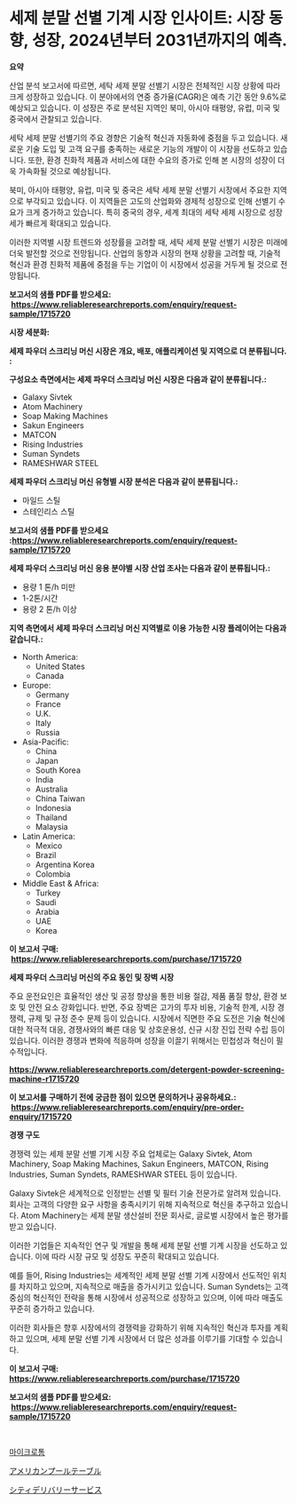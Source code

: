 <p><h1>세제 분말 선별 기계 시장 인사이트: 시장 동향, 성장, 2024년부터 2031년까지의 예측.</h1></p><p><strong>요약</strong></p>
<p><p>산업 분석 보고서에 따르면, 세탁 세제 분말 선별기 시장은 전체적인 시장 상황에 따라 크게 성장하고 있습니다. 이 분야에서의 연중 증가율(CAGR)은 예측 기간 동안 9.6%로 예상되고 있습니다. 이 성장은 주로 분석된 지역인 북미, 아시아 태평양, 유럽, 미국 및 중국에서 관찰되고 있습니다.</p><p>세탁 세제 분말 선별기의 주요 경향은 기술적 혁신과 자동화에 중점을 두고 있습니다. 새로운 기술 도입 및 고객 요구를 충족하는 새로운 기능의 개발이 이 시장을 선도하고 있습니다. 또한, 환경 친화적 제품과 서비스에 대한 수요의 증가로 인해 본 시장의 성장이 더욱 가속화될 것으로 예상됩니다.</p><p>북미, 아시아 태평양, 유럽, 미국 및 중국은 세탁 세제 분말 선별기 시장에서 주요한 지역으로 부각되고 있습니다. 이 지역들은 고도의 산업화와 경제적 성장으로 인해 선별기 수요가 크게 증가하고 있습니다. 특히 중국의 경우, 세계 최대의 세탁 세제 시장으로 성장세가 빠르게 확대되고 있습니다.</p><p>이러한 지역별 시장 트렌드와 성장률을 고려할 때, 세탁 세제 분말 선별기 시장은 미래에 더욱 발전할 것으로 전망됩니다. 산업의 동향과 시장의 현재 상황을 고려할 때, 기술적 혁신과 환경 친화적 제품에 중점을 두는 기업이 이 시장에서 성공을 거두게 될 것으로 전망됩니다.</p></p>
<p><strong>보고서의 샘플 PDF를 받으세요: &nbsp;<a href="https://www.reliableresearchreports.com/enquiry/request-sample/1715720">https://www.reliableresearchreports.com/enquiry/request-sample/1715720</a></strong></p>
<p><strong>시장 세분화:</strong></p>
<p><strong> 세제 파우더 스크리닝 머신 시장은 개요, 배포, 애플리케이션 및 지역으로 더 분류됩니다. :</strong></p>
<p><strong>구성요소 측면에서는 세제 파우더 스크리닝 머신 시장은 다음과 같이 분류됩니다.:</strong></p>
<p><ul><li>Galaxy Sivtek</li><li>Atom Machinery</li><li>Soap Making Machines</li><li>Sakun Engineers</li><li>MATCON</li><li>Rising Industries</li><li>Suman Syndets</li><li>RAMESHWAR STEEL</li></ul></p>
<p><strong> 세제 파우더 스크리닝 머신 유형별 시장 분석은 다음과 같이 분류됩니다.:</strong></p>
<p><ul><li>마일드 스틸</li><li>스테인리스 스틸</li></ul></p>
<p><strong>보고서의 샘플 PDF를 받으세요 :<a href="https://www.reliableresearchreports.com/enquiry/request-sample/1715720">https://www.reliableresearchreports.com/enquiry/request-sample/1715720</a></strong></p>
<p><strong> 세제 파우더 스크리닝 머신 응용 분야별 시장 산업 조사는 다음과 같이 분류됩니다.:</strong></p>
<p><ul><li>용량 1 톤/h 미만</li><li>1-2톤/시간</li><li>용량 2 톤/h 이상</li></ul></p>
<p><strong>지역 측면에서 세제 파우더 스크리닝 머신 지역별로 이용 가능한 시장 플레이어는 다음과 같습니다.:</strong></p>
<p><ul>
    <li>
        North America:
        <ul>
            <li>United States</li>
            <li>Canada</li>
        </ul>
    </li>
    <li>
        Europe:
        <ul>
            <li>Germany</li>
            <li>France</li>
            <li>U.K.</li>
            <li>Italy</li>
            <li>Russia</li>
        </ul>
    </li>
    <li>
        Asia-Pacific:
        <ul>
            <li>China</li>
            <li>Japan</li>
            <li>South Korea</li>
            <li>India</li>
            <li>Australia</li>
            <li>China Taiwan</li>
            <li>Indonesia</li>
            <li>Thailand</li>
            <li>Malaysia</li>
        </ul>
    </li>
    <li>
        Latin America:
        <ul>
            <li>Mexico</li>
            <li>Brazil</li>
            <li>Argentina Korea</li>
            <li>Colombia</li>
        </ul>
    </li>
    <li>
        Middle East & Africa:
        <ul>
            <li>Turkey</li>
            <li>Saudi</li>
            <li>Arabia</li>
            <li>UAE</li>
            <li>Korea</li>
        </ul>
    </li>
    </ul></p>
<p><strong>이 보고서 구매: &nbsp;<a href="https://www.reliableresearchreports.com/purchase/1715720">https://www.reliableresearchreports.com/purchase/1715720</a></strong></p>
<p><strong>세제 파우더 스크리닝 머신의 주요 동인 및 장벽 시장</strong></p>
<p><p>주요 운전요인은 효율적인 생산 및 공정 향상을 통한 비용 절감, 제품 품질 향상, 환경 보호 및 안전 요소 강화입니다. 반면, 주요 장벽은 고가의 투자 비용, 기술적 한계, 시장 경쟁력, 규제 및 규정 준수 문제 등이 있습니다. 시장에서 직면한 주요 도전은 기술 혁신에 대한 적극적 대응, 경쟁사와의 빠른 대응 및 상호운용성, 신규 시장 진입 전략 수립 등이 있습니다. 이러한 경쟁과 변화에 적응하며 성장을 이끌기 위해서는 민첩성과 혁신이 필수적입니다.</p></p>
<p><strong><a href="https://www.reliableresearchreports.com/detergent-powder-screening-machine-r1715720">https://www.reliableresearchreports.com/detergent-powder-screening-machine-r1715720</a></strong></p>
<p><strong>이 보고서를 구매하기 전에 궁금한 점이 있으면 문의하거나 공유하세요.: &nbsp;<a href="https://www.reliableresearchreports.com/enquiry/pre-order-enquiry/1715720">https://www.reliableresearchreports.com/enquiry/pre-order-enquiry/1715720</a></strong></p>
<p><strong>경쟁 구도</strong></p>
<p><p>경쟁력 있는 세제 분말 선별 기계 시장 주요 업체로는 Galaxy Sivtek, Atom Machinery, Soap Making Machines, Sakun Engineers, MATCON, Rising Industries, Suman Syndets, RAMESHWAR STEEL 등이 있습니다. </p><p>Galaxy Sivtek은 세계적으로 인정받는 선별 및 필터 기술 전문가로 알려져 있습니다. 회사는 고객의 다양한 요구 사항을 충족시키기 위해 지속적으로 혁신을 추구하고 있습니다. Atom Machinery는 세제 분말 생산설비 전문 회사로, 글로벌 시장에서 높은 평가를 받고 있습니다. </p><p>이러한 기업들은 지속적인 연구 및 개발을 통해 세제 분말 선별 기계 시장을 선도하고 있습니다. 이에 따라 시장 규모 및 성장도 꾸준히 확대되고 있습니다. </p><p>예를 들어, Rising Industries는 세계적인 세제 분말 선별 기계 시장에서 선도적인 위치를 차지하고 있으며, 지속적으로 매출을 증가시키고 있습니다. Suman Syndets는 고객 중심의 혁신적인 전략을 통해 시장에서 성공적으로 성장하고 있으며, 이에 따라 매출도 꾸준히 증가하고 있습니다. </p><p>이러한 회사들은 향후 시장에서의 경쟁력을 강화하기 위해 지속적인 혁신과 투자를 계획하고 있으며, 세제 분말 선별 기계 시장에서 더 많은 성과를 이루기를 기대할 수 있습니다.</p></p>
<p><strong>이 보고서 구매: &nbsp; <a href="https://www.reliableresearchreports.com/purchase/1715720">https://www.reliableresearchreports.com/purchase/1715720</a></strong></p>
<p><strong>보고서의 샘플 PDF를 받으세요: &nbsp;<a href="https://www.reliableresearchreports.com/enquiry/request-sample/1715720">https://www.reliableresearchreports.com/enquiry/request-sample/1715720</a></strong><strong></strong></p>
<p>&nbsp;</p>
<p><p><a href="https://medium.com/@wheelgg5674537/%EB%A7%88%EC%9D%B4%ED%81%AC%EB%A1%9C%ED%86%B0-%EC%8B%9C%EC%9E%A5-%EB%B3%B4%EA%B3%A0%EC%84%9C%EB%8A%94-%EC%9D%B4-%EC%8B%9C%EC%9E%A5%EC%9D%98-%EC%B5%9C%EC%8B%A0-%ED%8A%B8%EB%A0%8C%EB%93%9C%EC%99%80-%EC%84%B1%EC%9E%A5-%EA%B8%B0%ED%9A%8C%EB%A5%BC-%EB%B0%9D%ED%98%80%EC%A4%80%EB%8B%A4-11f974b3aba9">마이크로톰</a></p><p><a href="https://medium.com/@drewosciski565654/%E3%82%A2%E3%83%A1%E3%83%AA%E3%82%AB%E3%83%B3%E3%83%97%E3%83%BC%E3%83%AB%E5%8F%B0%E5%B8%82%E5%A0%B4-%E7%A8%AE%E9%A1%9E-%E7%94%A8%E9%80%94-%E5%9C%B0%E7%90%86%E3%81%AB%E3%82%88%E3%82%8B%E5%8C%85%E6%8B%AC%E7%9A%84%E3%81%AA%E8%A9%95%E4%BE%A1-229726623afd">アメリカンプールテーブル</a></p><p><a href="https://medium.com/@austinjames1907/%E5%B8%82%E5%86%85%E9%85%8D%E9%80%81%E3%82%B5%E3%83%BC%E3%83%93%E3%82%B9%E3%81%AE%E5%B8%82%E5%A0%B4%E5%8B%95%E5%90%91%E3%81%8A%E3%82%88%E3%81%B3%E5%B8%82%E5%A0%B4%E5%88%86%E6%9E%90%E3%81%AF-2024%E5%B9%B4%E3%81%8B%E3%82%892031%E5%B9%B4%E3%81%AE%E6%9C%9F%E9%96%93%E3%81%AB%E4%BA%88%E6%B8%AC%E3%81%95%E3%82%8C%E3%81%A6%E3%81%84%E3%81%BE%E3%81%99-28edecea844a">シティデリバリーサービス</a></p></p>